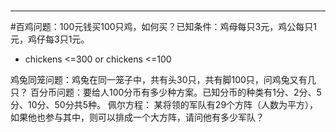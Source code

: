 ﻿#
---
#百鸡问题：100元钱买100只鸡，如何买？已知条件：鸡母每只3元，鸡公每只1元，鸡仔每3只1元。
* chickens <=300 or chickens <=100

鸡兔同笼问题：鸡兔在同一笼子中，共有头30只，共有脚100只，问鸡兔又有几只？
百分币问题：要给人100分币有多少种方案。已知分币的种类有1分、2分、5分、10分、50分共5种。
佩尔方程： 某将领的军队有29个方阵（人数为平方），如果他也参与其中，则可以排成一个大方阵，请问他有多少军队？